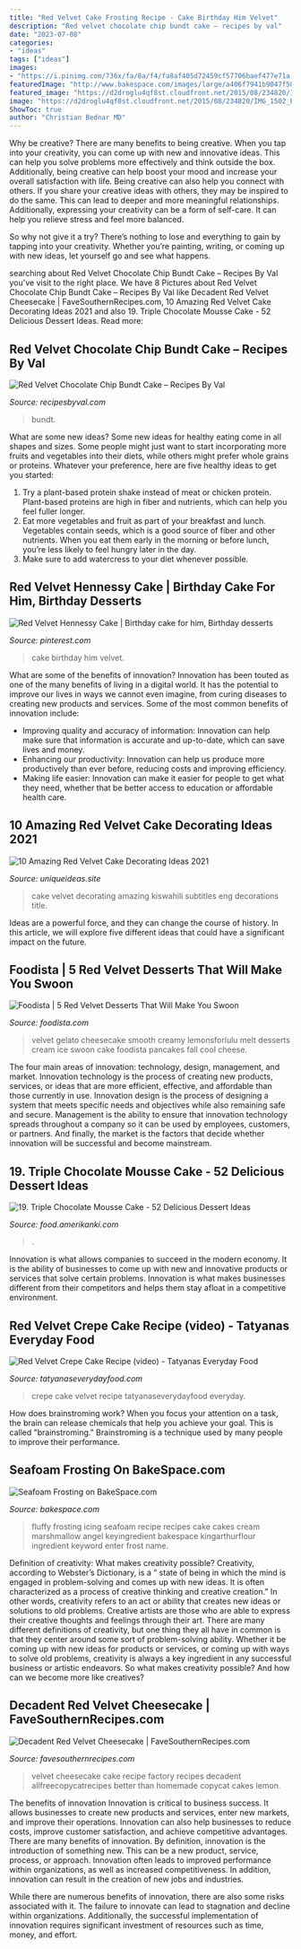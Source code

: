 ```yaml
---
title: "Red Velvet Cake Frosting Recipe - Cake Birthday Him Velvet"
description: "Red velvet chocolate chip bundt cake – recipes by val"
date: "2023-07-08"
categories:
- "ideas"
tags: ["ideas"]
images:
- "https://i.pinimg.com/736x/fa/8a/f4/fa8af405d72459cf57706baef477e71a.jpg"
featuredImage: "http://www.bakespace.com/images/large/a406f7941b9047f589e448e20f78b7b0.jpeg"
featured_image: "https://d2droglu4qf8st.cloudfront.net/2015/08/234820/IMG_1502_ExtraLarge1000_ID-1169844.jpg?v=1169844"
image: "https://d2droglu4qf8st.cloudfront.net/2015/08/234820/IMG_1502_ExtraLarge1000_ID-1169844.jpg?v=1169844"
ShowToc: true
author: "Christian Bednar MD"
---
```



Why be creative?
There are many benefits to being creative. When you tap into your creativity, you can come up with new and innovative ideas. This can help you solve problems more effectively and think outside the box. Additionally, being creative can help boost your mood and increase your overall satisfaction with life.
Being creative can also help you connect with others. If you share your creative ideas with others, they may be inspired to do the same. This can lead to deeper and more meaningful relationships. Additionally, expressing your creativity can be a form of self-care. It can help you relieve stress and feel more balanced.

So why not give it a try? There’s nothing to lose and everything to gain by tapping into your creativity. Whether you’re painting, writing, or coming up with new ideas, let yourself go and see what happens.

	

		
searching about Red Velvet Chocolate Chip Bundt Cake – Recipes By Val you've visit to the right place. We have 8 Pictures about Red Velvet Chocolate Chip Bundt Cake – Recipes By Val like Decadent Red Velvet Cheesecake | FaveSouthernRecipes.com, 10 Amazing Red Velvet Cake Decorating Ideas 2021 and also 19. Triple Chocolate Mousse Cake - 52 Delicious Dessert Ideas. Read more:
		
    
## Red Velvet Chocolate Chip Bundt Cake – Recipes By Val

<img loading=lazy src="https://secureservercdn.net/198.71.233.36/wje.d65.myftpupload.com/wp-content/uploads/2021/02/RED-VELVET-BUNDT-02-1080x1438.jpg" onerror="this.onerror=null;this.src='https://tse3.mm.bing.net/th?id=OIP.0dOqrQX1WIMLh3x4qvBDJgHaJ3&amp;pid=15.1';" alt="Red Velvet Chocolate Chip Bundt Cake – Recipes By Val">

_Source: recipesbyval.com_

>bundt. 

	

What are some new ideas?
Some new ideas for healthy eating come in all shapes and sizes. Some people might just want to start incorporating more fruits and vegetables into their diets, while others might prefer whole grains or proteins. Whatever your preference, here are five healthy ideas to get you started: 
1) Try a plant-based protein shake instead of meat or chicken protein. Plant-based proteins are high in fiber and nutrients, which can help you feel fuller longer. 
2) Eat more vegetables and fruit as part of your breakfast and lunch. Vegetables contain seeds, which is a good source of fiber and other nutrients. When you eat them early in the morning or before lunch, you’re less likely to feel hungry later in the day. 
3) Make sure to add watercress to your diet whenever possible.

    
## Red Velvet Hennessy Cake | Birthday Cake For Him, Birthday Desserts

<img loading=lazy src="https://i.pinimg.com/736x/fa/8a/f4/fa8af405d72459cf57706baef477e71a.jpg" onerror="this.onerror=null;this.src='https://tse4.mm.bing.net/th?id=OIP.4Wkojk0eYT0t7CqJUQISgAHaJ3&amp;pid=15.1';" alt="Red Velvet Hennessy Cake | Birthday cake for him, Birthday desserts">

_Source: pinterest.com_

>cake birthday him velvet. 

	

What are some of the benefits of innovation?
Innovation has been touted as one of the many benefits of living in a digital world. It has the potential to improve our lives in ways we cannot even imagine, from curing diseases to creating new products and services. Some of the most common benefits of innovation include: 
- Improving quality and accuracy of information: Innovation can help make sure that information is accurate and up-to-date, which can save lives and money. 
- Enhancing our productivity: Innovation can help us produce more productively than ever before, reducing costs and improving efficiency. 
- Making life easier: Innovation can make it easier for people to get what they need, whether that be better access to education or affordable health care.

    
## 10 Amazing Red Velvet Cake Decorating Ideas 2021

<img loading=lazy src="https://www.uniqueideas.site/wp-content/uploads/decorating-red-velvet-cake-in-kiswahili-eng-subtitles-youtube.jpg" onerror="this.onerror=null;this.src='https://tse2.mm.bing.net/th?id=OIP.kYQkMwXxWLUEScnxm5IT4QHaEK&amp;pid=15.1';" alt="10 Amazing Red Velvet Cake Decorating Ideas 2021">

_Source: uniqueideas.site_

>cake velvet decorating amazing kiswahili subtitles eng decorations title. 

	

Ideas are a powerful force, and they can change the course of history. In this article, we will explore five different ideas that could have a significant impact on the future.

    
## Foodista | 5 Red Velvet Desserts That Will Make You Swoon

<img loading=lazy src="http://cf.foodista.com/content/fp/b6git4pqzxg2bfhh.jpg" onerror="this.onerror=null;this.src='https://tse4.mm.bing.net/th?id=OIP.NfRfa9eOD8QR6pU59JKJRwHaLH&amp;pid=15.1';" alt="Foodista | 5 Red Velvet Desserts That Will Make You Swoon">

_Source: foodista.com_

>velvet gelato cheesecake smooth creamy lemonsforlulu melt desserts cream ice swoon cake foodista pancakes fall cool cheese. 

	

The four main areas of innovation: technology, design, management, and market.
Innovation technology is the process of creating new products, services, or ideas that are more efficient, effective, and affordable than those currently in use. Innovation design is the process of designing a system that meets specific needs and objectives while also remaining safe and secure. Management is the ability to ensure that innovation technology spreads throughout a company so it can be used by employees, customers, or partners. And finally, the market is the factors that decide whether innovation will be successful and become mainstream.

    
## 19. Triple Chocolate Mousse Cake - 52 Delicious Dessert Ideas

<img loading=lazy src="https://food.amerikanki.com/wp-content/uploads/2020/04/Triple-Chocolate-Mousse-Cake.jpg" onerror="this.onerror=null;this.src='https://tse1.mm.bing.net/th?id=OIP.i1s6k0_GL2eZ9kv24tJY8gHaJl&amp;pid=15.1';" alt="19. Triple Chocolate Mousse Cake - 52 Delicious Dessert Ideas">

_Source: food.amerikanki.com_

>. 

	

Innovation is what allows companies to succeed in the modern economy. It is the ability of businesses to come up with new and innovative products or services that solve certain problems. Innovation is what makes businesses different from their competitors and helps them stay afloat in a competitive environment.

    
## Red Velvet Crepe Cake Recipe (video) - Tatyanas Everyday Food

<img loading=lazy src="https://tatyanaseverydayfood.com/wp-content/uploads/2017/12/Red-Velvet-Crepe-Cake-6.jpg" onerror="this.onerror=null;this.src='https://tse4.mm.bing.net/th?id=OIP.4wDv1lV9J1tNxSIe-56-0QHaKX&amp;pid=15.1';" alt="Red Velvet Crepe Cake Recipe (video) - Tatyanas Everyday Food">

_Source: tatyanaseverydayfood.com_

>crepe cake velvet recipe tatyanaseverydayfood everyday. 

	

How does brainstroming work?
When you focus your attention on a task, the brain can release chemicals that help you achieve your goal. This is called "brainstroming." Brainstroming is a technique used by many people to improve their performance.

    
## Seafoam Frosting On BakeSpace.com

<img loading=lazy src="http://www.bakespace.com/images/large/a406f7941b9047f589e448e20f78b7b0.jpeg" onerror="this.onerror=null;this.src='https://tse1.mm.bing.net/th?id=OIP.RWwMu7iZBghxpbFrsHB5DQAAAA&amp;pid=15.1';" alt="Seafoam Frosting on BakeSpace.com">

_Source: bakespace.com_

>fluffy frosting icing seafoam recipe recipes cake cakes cream marshmallow angel keyingredient bakespace kingarthurflour ingredient keyword enter frost name. 

	

Definition of creativity: What makes creativity possible?
Creativity, according to Webster’s Dictionary, is a “ state of being in which the mind is engaged in problem-solving and comes up with new ideas. It is often characterized as a process of creative thinking and creative creation.” In other words, creativity refers to an act or ability that creates new ideas or solutions to old problems. Creative artists are those who are able to express their creative thoughts and feelings through their art.
There are many different definitions of creativity, but one thing they all have in common is that they center around some sort of problem-solving ability. Whether it be coming up with new ideas for products or services, or coming up with ways to solve old problems, creativity is always a key ingredient in any successful business or artistic endeavors. So what makes creativity possible? And how can we become more like creatives?

    
## Decadent Red Velvet Cheesecake | FaveSouthernRecipes.com

<img loading=lazy src="https://d2droglu4qf8st.cloudfront.net/2015/08/234820/IMG_1502_ExtraLarge1000_ID-1169844.jpg?v=1169844" onerror="this.onerror=null;this.src='https://tse2.mm.bing.net/th?id=OIP.yEckP9d3fY8IiJJhxmNXfgHaLH&amp;pid=15.1';" alt="Decadent Red Velvet Cheesecake | FaveSouthernRecipes.com">

_Source: favesouthernrecipes.com_

>velvet cheesecake cake recipe factory recipes decadent allfreecopycatrecipes better than homemade copycat cakes lemon. 

	

The benefits of innovation
Innovation is critical to business success. It allows businesses to create new products and services, enter new markets, and improve their operations. Innovation can also help businesses to reduce costs, improve customer satisfaction, and achieve competitive advantages.
There are many benefits of innovation. By definition, innovation is the introduction of something new. This can be a new product, service, process, or approach. Innovation often leads to improved performance within organizations, as well as increased competitiveness. In addition, innovation can result in the creation of new jobs and industries.

While there are numerous benefits of innovation, there are also some risks associated with it. The failure to innovate can lead to stagnation and decline within organizations. Additionally, the successful implementation of innovation requires significant investment of resources such as time, money, and effort.

